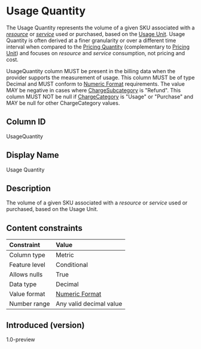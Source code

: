 # Usage Quantity

The Usage Quantity represents the volume of a given SKU associated with a [*resource*](#glossary:resource) or [*service*](#glossary:service) used or purchased, based on the [Usage Unit](#usageunit). Usage Quantity is often derived at a finer granularity or over a different time interval when compared to the [Pricing Quantity](#pricingquantity) (complementary to [Pricing Unit](#pricingunit)) and focuses on *resource* and *service* consumption, not pricing and cost.

UsageQuantity column MUST be present in the billing data when the provider supports the measurement of usage. This column MUST be of type Decimal and MUST conform to [Numeric Format](#numericformat) requirements. The value MAY be negative in cases where [ChargeSubcategory](#chargesubcategory) is "Refund". This column MUST NOT be null if [ChargeCategory](#chargecategory) is "Usage" or "Purchase" and MAY be null for other ChargeCategory values.

## Column ID

UsageQuantity

## Display Name

Usage Quantity

## Description

The volume of a given SKU associated with a *resource* or *service* used or purchased, based on the Usage Unit.

## Content constraints

| Constraint      | Value         |
|:----------------|:--------------|
| Column type     | Metric        |
| Feature level   | Conditional   |
| Allows nulls    | True          |
| Data type       | Decimal       |
| Value format    | [Numeric Format](#numericformat) |
| Number range    | Any valid decimal value |

## Introduced (version)

1.0-preview
